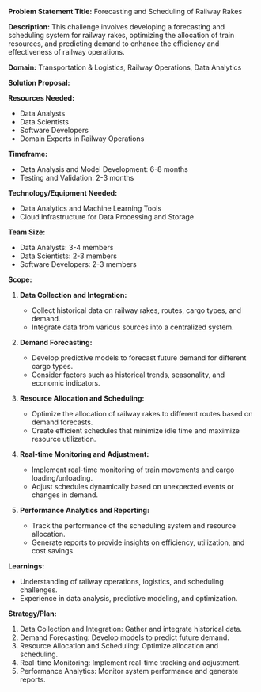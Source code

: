 **Problem Statement Title:** Forecasting and Scheduling of Railway Rakes

**Description:** This challenge involves developing a forecasting and scheduling system for railway rakes, optimizing the allocation of train resources, and predicting demand to enhance the efficiency and effectiveness of railway operations.

**Domain:** Transportation & Logistics, Railway Operations, Data Analytics

**Solution Proposal:**

**Resources Needed:**
- Data Analysts
- Data Scientists
- Software Developers
- Domain Experts in Railway Operations

**Timeframe:**
- Data Analysis and Model Development: 6-8 months
- Testing and Validation: 2-3 months

**Technology/Equipment Needed:**
- Data Analytics and Machine Learning Tools
- Cloud Infrastructure for Data Processing and Storage

**Team Size:**
- Data Analysts: 3-4 members
- Data Scientists: 2-3 members
- Software Developers: 2-3 members

**Scope:**
1. **Data Collection and Integration:**
   - Collect historical data on railway rakes, routes, cargo types, and demand.
   - Integrate data from various sources into a centralized system.

2. **Demand Forecasting:**
   - Develop predictive models to forecast future demand for different cargo types.
   - Consider factors such as historical trends, seasonality, and economic indicators.

3. **Resource Allocation and Scheduling:**
   - Optimize the allocation of railway rakes to different routes based on demand forecasts.
   - Create efficient schedules that minimize idle time and maximize resource utilization.

4. **Real-time Monitoring and Adjustment:**
   - Implement real-time monitoring of train movements and cargo loading/unloading.
   - Adjust schedules dynamically based on unexpected events or changes in demand.

5. **Performance Analytics and Reporting:**
   - Track the performance of the scheduling system and resource allocation.
   - Generate reports to provide insights on efficiency, utilization, and cost savings.

**Learnings:**
- Understanding of railway operations, logistics, and scheduling challenges.
- Experience in data analysis, predictive modeling, and optimization.

**Strategy/Plan:**
1. Data Collection and Integration: Gather and integrate historical data.
2. Demand Forecasting: Develop models to predict future demand.
3. Resource Allocation and Scheduling: Optimize allocation and scheduling.
4. Real-time Monitoring: Implement real-time tracking and adjustment.
5. Performance Analytics: Monitor system performance and generate reports.